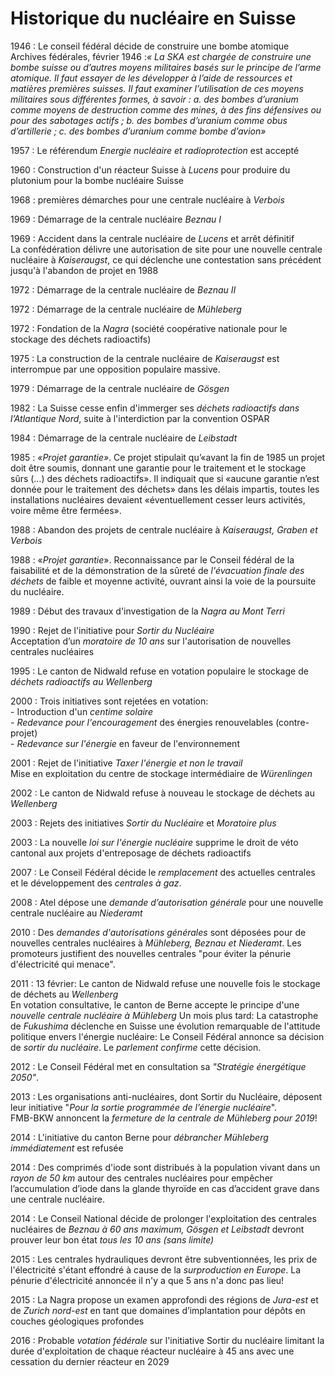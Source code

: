 # Historique du nucléaire en Suisse

<style>
dd { margin-top: -18px;}
</style>

1946
:   Le conseil fédéral décide de construire une bombe atomique  
    Archives fédérales, février 1946 :_« La SKA est chargée de construire une bombe suisse ou d’autres moyens militaires basés sur le principe de l’arme atomique. Il faut essayer de les développer à l’aide de ressources et matières premières suisses. Il faut examiner l’utilisation de ces moyens militaires sous différentes formes, à savoir : a. des bombes d’uranium comme moyens de destruction comme des mines, à des fins défensives ou pour des sabotages actifs ; b. des bombes d’uranium comme obus d’artillerie ; c. des bombes d’uranium comme bombe d’avion»_

1957
:   Le référendum _Energie nucléaire et radioprotection_ est accepté

1960
:   Construction d'un réacteur Suisse à _Lucens_ pour produire du plutonium pour la bombe nucléaire Suisse 

1968
:   premières démarches pour une centrale nucléaire à _Verbois_

1969
:   Démarrage de la centrale nucléaire _Beznau I_

1969
:   Accident dans la centrale nucléaire de _Lucens_ et arrêt définitif  
    La confédération délivre une autorisation de site pour une nouvelle centrale nucléaire à _Kaiseraugst_, ce qui déclenche une contestation sans précédent jusqu'à l'abandon de projet en 1988

1972
:   Démarrage de la centrale nucléaire de _Beznau II_

1972
:   Démarrage de la centrale nucléaire de _Mühleberg_

1972
:   Fondation de la _Nagra_ (société coopérative nationale pour le stockage des déchets radioactifs)

1975
:   La construction de la centrale nucléaire de _Kaiseraugst_ est interrompue par une opposition populaire massive.

1979
:   Démarrage de la centrale nucléaire de _Gösgen_

1982
:   La Suisse cesse enfin d'immerger ses _déchets radioactifs dans l’Atlantique Nord_, suite à l'interdiction par la convention OSPAR

1984
:   Démarrage de la centrale nucléaire de _Leibstadt_

1985
:   _«Projet garantie»_. Ce projet stipulait qu’«avant la fin de 1985 un projet doit être soumis, donnant une garantie pour le traitement et le stockage sûrs (…) des déchets radioactifs». Il indiquait que si «aucune garantie n’est donnée pour le traitement des déchets» dans les délais impartis, toutes les installations nucléaires devaient «éventuellement cesser leurs activités, voire même être fermées».

1988
:   Abandon des projets de centrale nucléaire à _Kaiseraugst, Graben et Verbois_

1988
:   «_Projet garantie_». Reconnaissance par le Conseil fédéral de la faisabilité et de la démonstration de la sûreté de _l'évacuation finale des déchets_ de faible et moyenne activité, ouvrant ainsi la voie de la poursuite du nucléaire.

1989
:   Début des travaux d'investigation de la _Nagra au Mont Terri_

1990
:   Rejet de l'initiative pour _Sortir du Nucléaire_  
    Acceptation d’un _moratoire de 10 ans_ sur l'autorisation de nouvelles centrales nucléaires

1995
:   Le canton de Nidwald refuse en votation populaire le stockage de _déchets radioactifs au Wellenberg_

2000
:   Trois initiatives sont rejetées en votation:  
    - Introduction d'un _centime solaire_  
    - _Redevance pour l'encouragement_ des énergies renouvelables (contre-projet)  
    - _Redevance sur l'énergie_ en faveur de l'environnement

2001
:   Rejet de l'initiative _Taxer l'énergie et non le travail_  
    Mise en exploitation du centre de stockage intermédiaire de _Würenlingen_

2002
:   Le canton de Nidwald refuse à nouveau le stockage de déchets au _Wellenberg_

2003
:   Rejets des initiatives _Sortir du Nucléaire_ et _Moratoire plus_

2003
:   La nouvelle _loi sur l'énergie nucléaire_ supprime le droit de véto cantonal aux projets d'entreposage de déchets radioactifs

2007
:   Le Conseil Fédéral décide le _remplacement_ des actuelles centrales et le développement des _centrales à gaz_.

2008
:   Atel dépose une _demande d’autorisation générale_ pour une nouvelle centrale nucléaire au _Niederamt_

2010
:   Des _demandes d'autorisations générales_ sont déposées pour de nouvelles centrales nucléaires à _Mühleberg, Beznau et Niederamt_. Les promoteurs justifient des nouvelles centrales "pour éviter la pénurie d'électricité qui menace".

2011
:   13 février: Le canton de Nidwald refuse une nouvelle fois le stockage de déchets au _Wellenberg_  
    En votation consultative, le canton de Berne accepte le principe d'une _nouvelle centrale nucléaire à Mühleberg_
    Un mois plus tard: La catastrophe de _Fukushima_ déclenche en Suisse une évolution remarquable de l'attitude politique envers l'énergie nucléaire:
    Le Conseil Fédéral annonce sa décision de _sortir du nucléaire_.
    Le _parlement confirme_ cette décision.

2012
:   Le Conseil Fédéral met en consultation sa _"Stratégie énergétique 2050"_.

2013
:   Les organisations anti-nucléaires, dont Sortir du Nucléaire, déposent leur initiative "_Pour la sortie programmée de l’énergie nucléaire_".  
    FMB-BKW annoncent la _fermeture de la centrale de Mühleberg pour 2019_!

2014
:   L'initiative du canton Berne pour _débrancher Mühleberg immédiatement_ est refusée

2014
:   Des comprimés d'iode sont distribués à la population vivant dans un _rayon de 50 km_ autour des centrales nucléaires pour empêcher l’accumulation d’iode dans la glande thyroïde en cas d’accident grave dans une centrale nucléaire.

2014
:   Le Conseil National décide de prolonger l'exploitation des centrales nucléaires de _Beznau à 60 ans maximum, Gösgen et Leibstadt_ devront prouver leur bon état _tous les 10 ans (sans limite)_

2015
:   Les centrales hydrauliques devront être subventionnées, les prix de l'électricité s'étant effondré à cause de la _surproduction en Europe_. La pénurie d'électricité annoncée il n'y a que 5 ans n'a donc pas lieu!

2015
:   La Nagra propose un examen approfondi des régions de _Jura-est_ et de _Zurich nord-est_ en tant que     domaines d’implantation pour dépôts en couches géologiques profondes

2016
:   Probable _votation fédérale_ sur l'initiative Sortir du nucléaire limitant la durée d'exploitation de chaque réacteur nucléaire à 45 ans avec une cessation du dernier réacteur en 2029 
